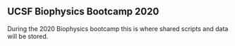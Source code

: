 ## UCSF Biophysics Bootcamp 2020

During the 2020 Biophysics bootcamp this is where shared scripts and data will be stored.
